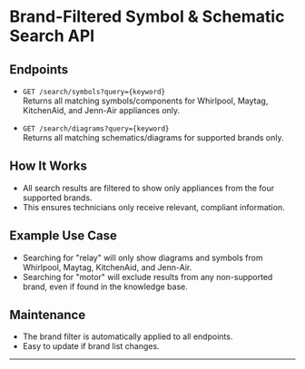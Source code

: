 # Brand-Filtered Symbol & Schematic Search API

## Endpoints

- `GET /search/symbols?query={keyword}`  
  Returns all matching symbols/components for Whirlpool, Maytag, KitchenAid, and Jenn-Air appliances only.

- `GET /search/diagrams?query={keyword}`  
  Returns all matching schematics/diagrams for supported brands only.

## How It Works

- All search results are filtered to show only appliances from the four supported brands.
- This ensures technicians only receive relevant, compliant information.

## Example Use Case

- Searching for "relay" will only show diagrams and symbols from Whirlpool, Maytag, KitchenAid, and Jenn-Air.
- Searching for "motor" will exclude results from any non-supported brand, even if found in the knowledge base.

## Maintenance

- The brand filter is automatically applied to all endpoints.
- Easy to update if brand list changes.

---